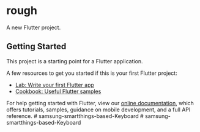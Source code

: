 # rough

A new Flutter project.

## Getting Started

This project is a starting point for a Flutter application.

A few resources to get you started if this is your first Flutter project:

- [Lab: Write your first Flutter app](https://flutter.dev/docs/get-started/codelab)
- [Cookbook: Useful Flutter samples](https://flutter.dev/docs/cookbook)

For help getting started with Flutter, view our
[online documentation](https://flutter.dev/docs), which offers tutorials,
samples, guidance on mobile development, and a full API reference.
#   s a m s u n g - s m a r t t h i n g s - b a s e d - K e y b o a r d  
 #   s a m s u n g - s m a r t t h i n g s - b a s e d - K e y b o a r d  
 
